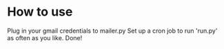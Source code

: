 How to use
==========
Plug in your gmail credentials to mailer.py
Set up a cron job to run 'run.py' as often as you like.
Done!
